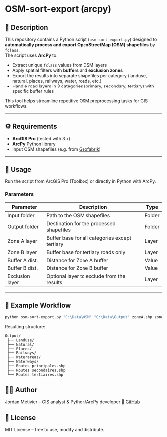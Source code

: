 # OSM-sort-export (arcpy)

## 📌 Description
This repository contains a Python script (`osm-sort-export.py`) designed to **automatically process and export OpenStreetMap (OSM) shapefiles** by `fclass`.  
The script uses **ArcPy** to:
- Extract unique `fclass` values from OSM layers  
- Apply spatial filters with **buffers** and **exclusion zones**  
- Export the results into separate shapefiles per category (landuse, natural, places, railways, water, roads, etc.)  
- Handle road layers in 3 categories (primary, secondary, tertiary) with specific buffer rules  

This tool helps streamline repetitive OSM preprocessing tasks for GIS workflows.

---

## ⚙️ Requirements
- **ArcGIS Pro** (tested with 3.x)  
- **ArcPy** Python library  
- Input OSM shapefiles (e.g. from [Geofabrik](https://download.geofabrik.de/))  

---

## 🚀 Usage
Run the script from ArcGIS Pro (Toolbox) or directly in Python with ArcPy.

### Parameters
| Parameter        | Description                                        | Type   |
|------------------|----------------------------------------------------|--------|
| Input folder     | Path to the OSM shapefiles                         | Folder |
| Output folder    | Destination for the processed shapefiles           | Folder |
| Zone A layer     | Buffer base for all categories except tertiary     | Layer  |
| Zone B layer     | Buffer base for tertiary roads only                | Layer  |
| Buffer A dist.   | Distance for Zone A buffer                         | Value  |
| Buffer B dist.   | Distance for Zone B buffer                         | Value  |
| Exclusion layer  | Optional layer to exclude from the results         | Layer  |

---

## 📂 Example Workflow
```bash
python osm-sort-export.py "C:\Data\OSM" "C:\Data\Output" zoneA.shp zoneB.shp 200m 100m exclusion_zone.shp
```

Resulting structure:
```
Output/
 ├── Landuse/
 ├── Natural/
 ├── Places/
 ├── Railways/
 ├── Waterareas/
 ├── Waterways/
 ├── Routes principales.shp
 ├── Routes secondaires.shp
 └── Routes tertiaires.shp
```

## 🧑‍💻 Author

Jordan Metivier – GIS analyst & Python/ArcPy developer
🔗 [GitHub](https://github.com/jmetivier-gis)


## 📜 License

MIT License – free to use, modify and distribute.



